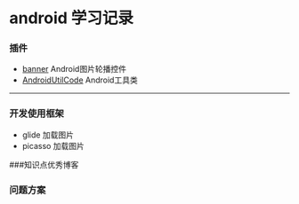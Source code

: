# android 学习记录

### 插件

* [banner](https://github.com/youth5201314/banner)   Android图片轮播控件
* [AndroidUtilCode](https://github.com/Blankj/AndroidUtilCode)   Android工具类

---

### 开发使用框架

* glide 加载图片
* picasso 加载图片


###知识点优秀博客

### 问题方案



